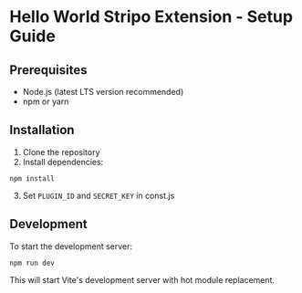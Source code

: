 # Hello World Stripo Extension - Setup Guide

## Prerequisites
- Node.js (latest LTS version recommended)
- npm or yarn

## Installation

1. Clone the repository
2. Install dependencies:
```
npm install
```
3. Set `PLUGIN_ID` and `SECRET_KEY` in const.js

## Development

To start the development server:
```
npm run dev
```
This will start Vite's development server with hot module replacement.
